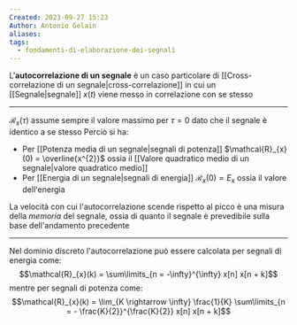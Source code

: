 ```yaml
---
Created: 2023-09-27 15:23
Author: Antonio Gelain
aliases: 
tags:
  - fondamenti-di-elaborazione-dei-segnali
---
```


L'**autocorrelazione di un segnale** è un caso particolare di [[Cross-correlazione di un segnale|cross-correlazione]] in cui un [[Segnale|segnale]] $x(t)$ viene messo in correlazione con se stesso

---

$\mathcal{R}_{x}(\tau)$ assume sempre il valore massimo per $\tau = 0$ dato che il segnale è identico a se stesso
Perciò si ha:
- Per [[Potenza media di un segnale|segnali di potenza]] $\mathcal{R}_{x}(0) = \overline{x^{2}}$ ossia il [[Valore quadratico medio di un segnale|valore quadratico medio]]
- Per [[Energia di un segnale|segnali di energia]] $\mathcal{R}_{x}(0) = E_{x}$ ossia il valore dell'energia

La velocità con cui l'autocorrelazione scende rispetto al picco è una misura della *memoria* del segnale, ossia di quanto il segnale è prevedibile sulla base dell'andamento precedente

---

Nel dominio discreto l'autocorrelazione può essere calcolata per segnali di energia come:
$$\mathcal{R}_{x}(k) = \sum\limits_{n = -\infty}^{\infty} x[n] x[n + k]$$
mentre per segnali di potenza come:
$$\mathcal{R}_{x}(k) = \lim_{K \rightarrow \infty} \frac{1}{K} \sum\limits_{n = - \frac{K}{2}}^{\frac{K}{2}} x[n] x[n + k]$$

